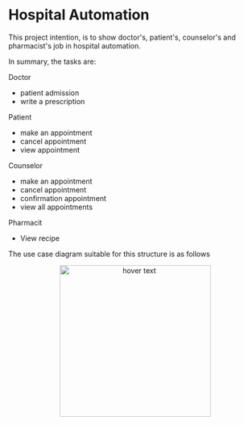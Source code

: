 # Hospital Automation
 This project intention, is to show doctor's, patient's, counselor's and pharmacist's job in hospital automation.
 
 In summary, the tasks are:
 
 Doctor
 - patient admission 
 - write a prescription

 Patient
 - make an appointment
 - cancel appointment
 - view appointment
 
 Counselor
 - make an appointment
 - cancel appointment
 - confirmation appointment
 - view all appointments

 Pharmacit
 - View recipe

The use case diagram suitable for this structure is as follows

<p align="center">
  <img src="https://user-images.githubusercontent.com/82450697/126033738-5a387d7b-a88e-4f91-86f3-983c65525547.png"  width="300px" title="hover text">
</p>

